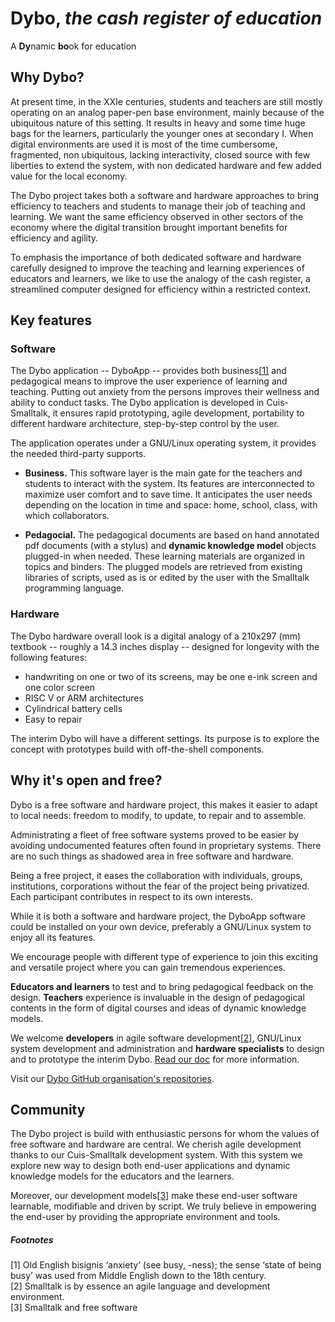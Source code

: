 # Dybo, _the cash register of education_

A **Dy**namic **bo**ok for education

## Why Dybo?
At present time, in the XXIe centuries, students and teachers are still mostly operating on an analog paper-pen base environment, mainly because of the ubiquitous nature of this setting. It results in heavy and some time huge bags for the learners, particularly the younger ones at secondary I. When digital environments are used it is most of the time cumbersome, fragmented, non ubiquitous, lacking interactivity, closed source with few liberties to extend the system, with non dedicated hardware and few added value for the local economy.

The Dybo project takes both a software and hardware approaches to bring efficiency to teachers and students to manage their job of teaching and learning. We want the same efficiency observed in other sectors of the economy where the digital transition brought important benefits for efficiency and agility.

To emphasis the importance of both dedicated software and hardware carefully designed to improve the teaching and learning experiences of educators and learners, we like to use the analogy of the cash register, a streamlined computer designed for efficiency within a restricted context.

## Key features
### Software
The Dybo application -- DyboApp -- provides both business[[1]](#footnotes) and pedagogical means to improve the user experience of learning and teaching. Putting out anxiety from the persons improves their wellness and ability to conduct tasks. The Dybo application is developed in Cuis-Smalltalk, it ensures rapid prototyping, agile development, portability to different hardware architecture, step-by-step control by the user.

The application operates under a GNU/Linux operating system, it provides the needed third-party supports.

* **Business.** This software layer is the main gate for the teachers and students to interact with the system. Its features are interconnected to maximize user comfort and to save time. It anticipates the user needs depending on the location in time and space: home, school, class, with which collaborators.

* **Pedagocial.** The pedagogical documents are based on hand annotated pdf documents (with a stylus) and **dynamic knowledge model** objects plugged-in when needed. These learning materials are organized in topics and binders. The plugged models are retrieved from existing libraries of scripts, used as is or edited by the user with the Smalltalk programming language. 

### Hardware
The Dybo hardware overall look is a digital analogy of a 210x297 (mm) textbook -- roughly a 14.3 inches display -- designed for longevity with the following features:
* handwriting on one or two of its screens, may be one e-ink screen and one color screen
* RISC V or ARM architectures
* Cylindrical battery cells
* Easy to repair

The interim Dybo will have a different settings. Its purpose is to explore the concept with prototypes build with off-the-shell components.

## Why it's open and free?
Dybo is a free software and hardware project, this makes it easier to adapt to
local needs: freedom to modify, to update, to repair and to assemble.

Administrating a fleet of free software systems proved to be easier by avoiding undocumented features often found in proprietary systems. There are no such things as shadowed area in free software and hardware.

Being a free project, it eases the collaboration with individuals, groups, institutions, corporations without the fear of the project being privatized. Each participant contributes in respect to its own interests.

While it is both a software and hardware project, the DyboApp software could be installed on your own device, preferably a GNU/Linux system to enjoy all its  features.

We encourage people with different type of experience to join this exciting and versatile project where you can gain tremendous experiences. 

**Educators and learners** to test and to bring pedagogical feedback on the design. **Teachers** experience is invaluable in the design of pedagogical contents in the form of digital courses and ideas of dynamic knowledge models.

We welcome **developers** in agile software development[[2]](#footnotes), GNU/Linux system development and administration and **hardware specialists** to design and to prototype the interim Dybo. [Read our doc](https://github.com/Dynamic-Book/doc) for more information.

Visit our [Dybo GitHub organisation's repositories](https://github.com/orgs/Dynamic-Book/repositories).

## Community
The Dybo project is build with enthusiastic persons for whom the values of free software and hardware are central. We cherish agile development thanks to our Cuis-Smalltalk development system. With this system we explore new way to design both end-user applications and dynamic knowledge models for the educators and the learners. 

Moreover, our development models[[3]](#footnotes) make these end-user software learnable, modifiable and driven by script. We truly believe in empowering the end-user by providing the appropriate environment and tools.

##### Footnotes 
[1] Old English bisignis ‘anxiety’ (see busy, -ness); the sense ‘state of being busy’ was used from Middle English down to the 18th century.<br/>
[2] Smalltalk is by essence an agile language and development environment.<br/>
[3] Smalltalk and free software<br/>
